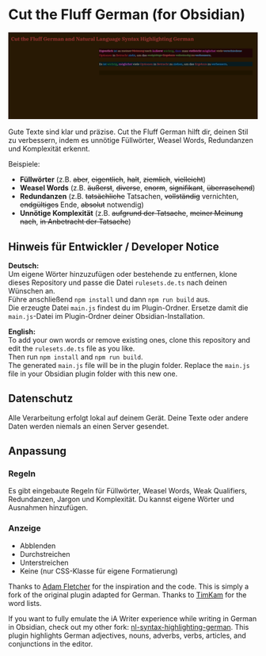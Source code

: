 # Cut the Fluff German (for Obsidian)

![Screenshot](assets/img.png)

Gute Texte sind klar und präzise. Cut the Fluff German hilft dir, deinen Stil zu verbessern, indem es unnötige Füllwörter, Weasel Words, Redundanzen und Komplexität erkennt.

Beispiele:

* **Füllwörter** (z.B. ~~aber~~, ~~eigentlich~~, ~~halt~~, ~~ziemlich~~, ~~vielleicht~~)
* **Weasel Words** (z.B. ~~äußerst~~, ~~diverse~~, ~~enorm~~, ~~signifikant~~, ~~überraschend~~)
* **Redundanzen** (z.B. ~~tatsächliche~~ Tatsachen, ~~vollständig~~ vernichten, ~~endgültiges~~ Ende, ~~absolut~~ notwendig)
* **Unnötige Komplexität** (z.B. ~~aufgrund der Tatsache~~, ~~meiner Meinung nach~~, ~~in Anbetracht der Tatsache~~)

## Hinweis für Entwickler / Developer Notice

**Deutsch:**  
Um eigene Wörter hinzuzufügen oder bestehende zu entfernen, klone dieses Repository und passe die Datei `rulesets.de.ts` nach deinen Wünschen an.  
Führe anschließend `npm install` und dann `npm run build` aus.  
Die erzeugte Datei `main.js` findest du im Plugin-Ordner. Ersetze damit die `main.js`-Datei im Plugin-Ordner deiner Obsidian-Installation.

**English:**  
To add your own words or remove existing ones, clone this repository and edit the `rulesets.de.ts` file as you like.  
Then run `npm install` and `npm run build`.  
The generated `main.js` file will be in the plugin folder. Replace the `main.js` file in your Obsidian plugin folder with this new one.

## Datenschutz

Alle Verarbeitung erfolgt lokal auf deinem Gerät. Deine Texte oder andere Daten werden niemals an einen Server gesendet.

## Anpassung

### Regeln

Es gibt eingebaute Regeln für Füllwörter, Weasel Words, Weak Qualifiers, Redundanzen, Jargon und Komplexität. Du kannst eigene Wörter und Ausnahmen hinzufügen.

### Anzeige

* Abblenden
* Durchstreichen
* Unterstreichen
* Keine (nur CSS-Klasse für eigene Formatierung)

Thanks to [Adam Fletcher](https://github.com/adamfletcher/obsidian-cut-the-fluff) for the inspiration and the code. This is simply a fork of the original plugin adapted for German.
Thanks to [TimKam](https://github.com/TimKam) for the word lists.

If you want to fully emulate the iA Writer experience while writing in German in Obsidian, check out my other fork: [nl-syntax-highlighting-german](https://github.com/n12k0/nl-syntax-highlighting-german). This plugin highlights German adjectives, nouns, adverbs, verbs, articles, and conjunctions in the editor.
